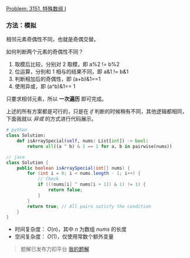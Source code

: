 [Problem: 3151. 特殊数组 I](https://leetcode.cn/problems/special-array-i/description/)

### 方法：模拟

相邻元素奇偶性不同，也就是奇偶交替。

如何判断两个元素的奇偶性不同？

1. 取模后比较，分别对 $2$ 取模，即 a%2 != b%2
2. 位运算，分别和 $1$ 相与的结果不同，即 a&1 != b&1
3. 判断相加后的奇偶性，即 (a+b)&1==1
4. 使用异或，即 (a^b)&1== 1

只要求相邻元素，所以 **一次遍历** 即可完成。

上述的所有方案都是可行的，只是在 $if$ 判断的时候稍有不同，其他逻辑都相同，下面我就以 *异或* 的方式进行代码展示。

```Python
# python
class Solution:
    def isArraySpecial(self, nums: List[int]) -> bool:
        return all((a ^ b) & 1 == 1 for a, b in pairwise(nums))
```

```java
// java
class Solution {
    public boolean isArraySpecial(int[] nums) {
        for (int i = 0; i < nums.length - 1; i++) {
            // Check
            if (((nums[i] ^ nums[i + 1]) & 1) != 1) {
                return false;
            }
        }
        return true; // All pairs satisfy the condition
    }
}
```

- 时间复杂度： $O(n)$，其中 $n$ 为数组 $nums$ 的长度
- 空间复杂度： $O(1)$，仅使用常数个额外变量

> 题解已发布力扣平台 [我的题解](https://leetcode.cn/problems/special-array-i/solutions/2878442/mo-ni-4-chong-fang-shi-pan-duan-qi-ou-xi-vk2o/)
